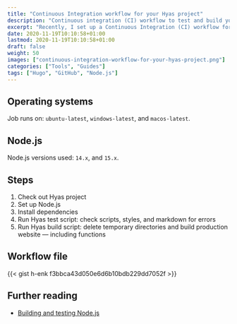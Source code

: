 ```yaml
---
title: "Continuous Integration workflow for your Hyas project"
description: "Continuous integration (CI) workflow to test and build your Hyas project."
excerpt: "Recently, I set up a Continuous Integration (CI) workflow for <a href=\"https://github.com/h-enk/doks\">Doks</a>. Just thought I'd share my workflow. Use it to test and build your Hyas project — automatically."
date: 2020-11-19T10:10:58+01:00
lastmod: 2020-11-19T10:10:58+01:00
draft: false
weight: 50
images: ["continuous-integration-workflow-for-your-hyas-project.png"]
categories: ["Tools", "Guides"]
tags: ["Hugo", "GitHub", "Node.js"]
---
```


## Operating systems

Job runs on: `ubuntu-latest`, `windows-latest`, and `macos-latest`.

## Node.js

Node.js versions used: `14.x`, and `15.x`.

## Steps

1. Check out Hyas project
2. Set up Node.js
3. Install dependencies
4. Run Hyas test script: check scripts, styles, and markdown for errors
5. Run Hyas build script: delete temporary directories and build production website — including functions

## Workflow file

{{< gist h-enk f3bbca43d050e6d6b10bdb229dd7052f >}}

## Further reading

- [Building and testing Node.js](https://docs.github.com/en/free-pro-team@latest/actions/guides/building-and-testing-nodejs)
